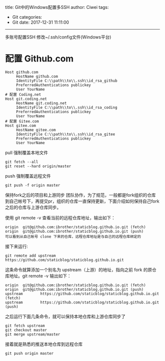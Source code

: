 title: Git中的Windows配置多SSH
author: Ciwei
tags:
  - Git
categories:
  - Git
date: 2017-12-31 11:11:00
---
多账号配置SSH
修改~/.ssh/config文件(Windows平台)
<!--more-->
# 配置 Github.com
```
Host github.com
     HostName github.com
     IdentityFile C:\\path\\to\\.ssh\\id_rsa_github
     PreferredAuthentications publickey
     User YourName
# 配置 Coding.net
Host git.coding.net
     HostName git.coding.net
     IdentityFile C:\\path\\to\\.ssh\\id_rsa_coding
     PreferredAuthentications publickey
     User YourName
# 配置 Gitee.com
Host gitee.com
     HostName gitee.com
     IdentityFile C:\\path\\to\\.ssh\\id_rsa_gitee
     PreferredAuthentications publickey
     User YourName
```
pull 强制覆盖本地文件
```
git fetch --all  
git reset --hard origin/master
```

push 强制覆盖远程文件
```
git push -f origin master
```
保持fork之后的项目和上游同步
团队协作，为了规范，一般都是fork组织的仓库到自己帐号下，再提交pr，组织的仓库一直保持更新，下面介绍如何保持自己fork之后的仓库与上游仓库同步。

使用 git remote -v 查看当前的远程仓库地址，输出如下：

```
origin  git@github.com:ibrother/staticblog.github.io.git (fetch)
origin  git@github.com:ibrother/staticblog.github.io.git (push)
可以看到从自己帐号 clone 下来的仓库，远程仓库地址是与自己的远程仓库绑定的
```

接下来运行:

```
git remote add upstream https://github.com/staticblog/staticblog.github.io.git
```
这条命令就算添加一个别名为 upstream（上游）的地址，指向之前 fork 的原仓库地址。git remote -v 输出如下：

```
origin  git@github.com:ibrother/staticblog.github.io.git (fetch)
origin  git@github.com:ibrother/staticblog.github.io.git (push)
upstream        https://github.com/staticblog/staticblog.github.io.git (fetch)
upstream        https://github.com/staticblog/staticblog.github.io.git (push)
```
之后运行下面几条命令，就可以保持本地仓库和上游仓库同步了

```
git fetch upstream
git checkout master
git merge upstream/master
```
接着就是熟悉的推送本地仓库到远程仓库

```
git push origin master
```